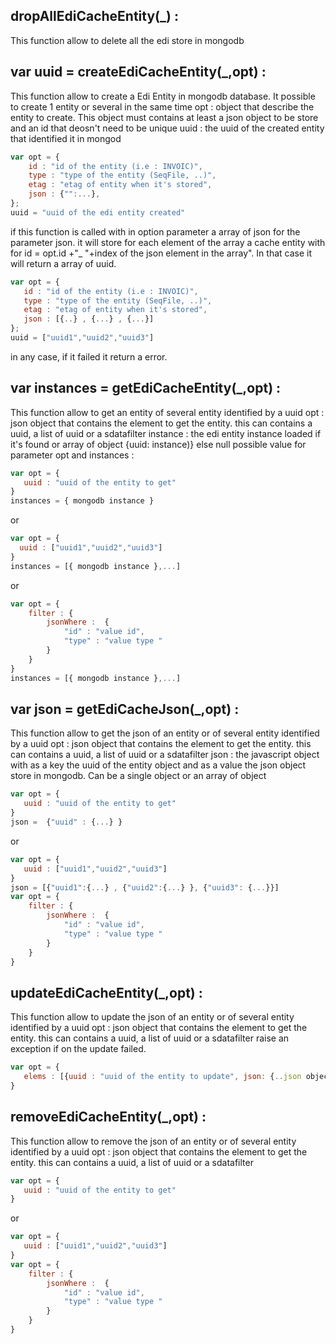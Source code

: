 ## dropAllEdiCacheEntity(_) :
This function allow to delete all the edi store in mongodb
## var uuid = createEdiCacheEntity(_,opt) :
This function allow to create a Edi Entity in mongodb database. It possible to create 1 entity or several in the same time
        opt : object that describe the entity to create. This object must contains at least a json object to be store and an id that deosn't need to be unique
        uuid : the uuid of the created entity that identified it in mongod
```javascript
var opt = {
    id : "id of the entity (i.e : INVOIC)",
    type : "type of the entity (SeqFile, ..)",
    etag : "etag of entity when it's stored",
    json : {"":...},
};
uuid = "uuid of the edi entity created"
```
if this function is called with in option parameter a array of json for the parameter json. it will store for each element of the array
a cache entity with for id  = opt.id +"_ "+index of the json element in the array". In that case it will return a array of uuid.
```javascript
var opt = {
   id : "id of the entity (i.e : INVOIC)",
   type : "type of the entity (SeqFile, ..)",
   etag : "etag of entity when it's stored",
   json : [{..} , {...} , {...}]
};
uuid = ["uuid1","uuid2","uuid3"]
```
in any case, if it failed it return a error.
## var instances = getEdiCacheEntity(_,opt) :
This function allow to get an entity of several entity identified by a uuid
    opt : json object that contains the element to get the entity. this can contains a uuid, a list of uuid or a sdatafilter
    instance : the edi entity instance loaded if it's found or array of object {uuid: instance)} else null
possible value for parameter opt and instances  :
```javascript
var opt = {
   uuid : "uuid of the entity to get"
}
instances = { mongodb instance }
```
or
```javascript
var opt = {
  uuid : ["uuid1","uuid2","uuid3"]
}
instances = [{ mongodb instance },...]
```
or
```javascript
var opt = {
    filter : {
        jsonWhere :  {
            "id" : "value id",
            "type" : "value type "
        }
    }
}
instances = [{ mongodb instance },...]
```
## var json = getEdiCacheJson(_,opt) :
This function allow to get the json of an entity or  of several entity identified by a uuid
    opt : json object that contains the element to get the entity. this can contains a uuid, a list of uuid or a sdatafilter
    json : the javascript object with as a key the uuid of the entity object and as a value the json object store in mongodb. Can be a single object or an array of object
```javascript
var opt = {
   uuid : "uuid of the entity to get"
}
json =  {"uuid" : {...} }
```
or
```javascript
var opt = {
   uuid : ["uuid1","uuid2","uuid3"]
}
json = [{"uuid1":{...} , {"uuid2":{...} }, {"uuid3": {...}}]
var opt = {
    filter : {
        jsonWhere :  {
            "id" : "value id",
            "type" : "value type "
        }
    }
}
```
## updateEdiCacheEntity(_,opt) :
This function allow to update the json of an entity or  of several entity identified by a uuid
    opt : json object that contains the element to get the entity. this can contains a uuid, a list of uuid or a sdatafilter
raise an exception if on the update failed.
```javascript
var opt = {
   elems : [{uuid : "uuid of the entity to update", json: {..json object to set ..} }, {..}, .. ],
}
```
## removeEdiCacheEntity(_,opt) :
This function allow to remove the json of an entity or  of several entity identified by a uuid
    opt : json object that contains the element to get the entity. this can contains a uuid, a list of uuid or a sdatafilter
```javascript
var opt = {
   uuid : "uuid of the entity to get"
}
```
or
```javascript
var opt = {
   uuid : ["uuid1","uuid2","uuid3"]
}
var opt = {
    filter : {
        jsonWhere :  {
            "id" : "value id",
            "type" : "value type "
        }
    }
}
```
